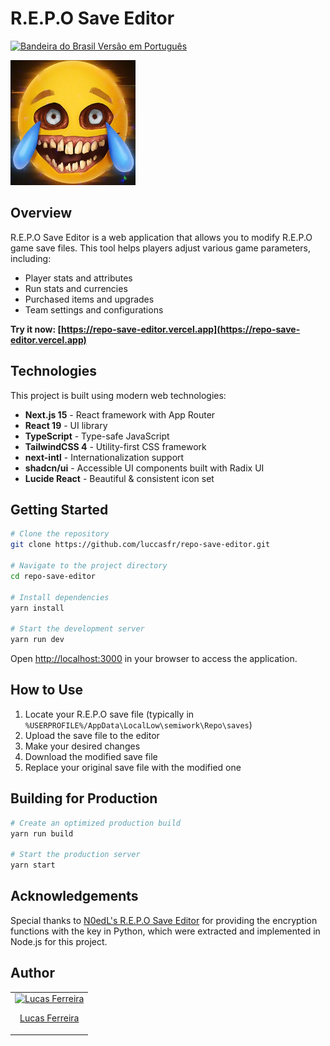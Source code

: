 # R.E.P.O Save Editor

[<img src="https://flagcdn.com/w20/br.png" alt="Bandeira do Brasil"> Versão em Português](./README.pt.md)

<div>
  <img src="src/app/icon.png" alt="R.E.P.O Save Editor Logo" width="200" height="200" />
</div>

## Overview

R.E.P.O Save Editor is a web application that allows you to modify R.E.P.O game save files. This tool helps players adjust various game parameters, including:

- Player stats and attributes
- Run stats and currencies
- Purchased items and upgrades
- Team settings and configurations

**Try it now: [https://repo-save-editor.vercel.app](https://repo-save-editor.vercel.app)**

## Technologies

This project is built using modern web technologies:

- **Next.js 15** - React framework with App Router
- **React 19** - UI library
- **TypeScript** - Type-safe JavaScript
- **TailwindCSS 4** - Utility-first CSS framework
- **next-intl** - Internationalization support
- **shadcn/ui** - Accessible UI components built with Radix UI
- **Lucide React** - Beautiful & consistent icon set

## Getting Started

```bash
# Clone the repository
git clone https://github.com/luccasfr/repo-save-editor.git

# Navigate to the project directory
cd repo-save-editor

# Install dependencies
yarn install

# Start the development server
yarn run dev
```

Open [http://localhost:3000](http://localhost:3000) in your browser to access the application.

## How to Use

1. Locate your R.E.P.O save file (typically in `%USERPROFILE%/AppData\LocalLow\semiwork\Repo\saves`)
2. Upload the save file to the editor
3. Make your desired changes
4. Download the modified save file
5. Replace your original save file with the modified one

## Building for Production

```bash
# Create an optimized production build
yarn run build

# Start the production server
yarn start
```

## Acknowledgements

Special thanks to [N0edL's R.E.P.O Save Editor](https://github.com/N0edL/R.E.P.O-Save-Editor) for providing the encryption functions with the key in Python, which were extracted and implemented in Node.js for this project.

## Author

<table>
  <tbody>
    <tr>
      <td align="center">
        <a href="https://github.com/luccasfr">
          <img src="https://github.com/luccasfr.png?size=100" alt="Lucas Ferreira" />
          <p>Lucas Ferreira</p>
        </a>
      </td>
    </tr>
  </tbody>
</table>
